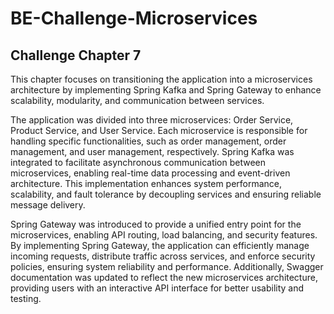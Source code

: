 # BE-Challenge-Microservices

## Challenge Chapter 7

This chapter focuses on transitioning the application into a microservices architecture by implementing Spring Kafka and Spring Gateway to enhance scalability, modularity, and communication between services.

The application was divided into three microservices: Order Service, Product Service, and User Service. Each microservice is responsible for handling specific functionalities, such as order management, order management, and user management, respectively. Spring Kafka was integrated to facilitate asynchronous communication between microservices, enabling real-time data processing and event-driven architecture. This implementation enhances system performance, scalability, and fault tolerance by decoupling services and ensuring reliable message delivery.

Spring Gateway was introduced to provide a unified entry point for the microservices, enabling API routing, load balancing, and security features. By implementing Spring Gateway, the application can efficiently manage incoming requests, distribute traffic across services, and enforce security policies, ensuring system reliability and performance. Additionally, Swagger documentation was updated to reflect the new microservices architecture, providing users with an interactive API interface for better usability and testing.